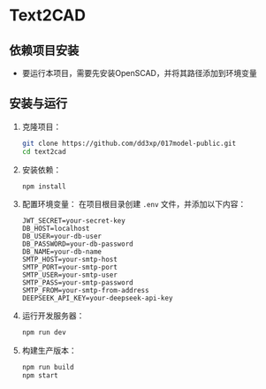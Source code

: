 # Text2CAD
## 依赖项目安装
   - 要运行本项目，需要先安装OpenSCAD，并将其路径添加到环境变量
## 安装与运行
1. 克隆项目：
   ```bash
   git clone https://github.com/dd3xp/017model-public.git
   cd text2cad
   ```

2. 安装依赖：
   ```bash
   npm install
   ```

3. 配置环境变量：
   在项目根目录创建 `.env` 文件，并添加以下内容：
   ```
   JWT_SECRET=your-secret-key
   DB_HOST=localhost
   DB_USER=your-db-user
   DB_PASSWORD=your-db-password
   DB_NAME=your-db-name
   SMTP_HOST=your-smtp-host
   SMTP_PORT=your-smtp-port
   SMTP_USER=your-smtp-user
   SMTP_PASS=your-smtp-password
   SMTP_FROM=your-smtp-from-address
   DEEPSEEK_API_KEY=your-deepseek-api-key
   ```

4. 运行开发服务器：
   ```bash
   npm run dev
   ```

5. 构建生产版本：
   ```bash
   npm run build
   npm start
   ```